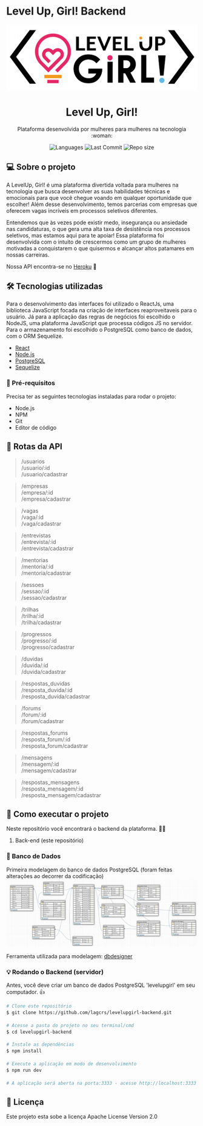 # Level Up, Girl! Backend
<p align="center">
  <img src="https://github.com/lagcrs/levelupgirl-backend/blob/master/logo.png" width="550" title="Level Up, Girl!" alt="Logo Level Up, Girl! contendo o simbolo lâmpada com um coração">
</p>
<h1 align="center"> 
	Level Up, Girl! 
</h1>
<p align="center">Plataforma desenvolvida por mulheres para mulheres na tecnologia :woman:</p>

<p align="center"> 
  <img src="https://img.shields.io/github/languages/count/lagcrs/proffy" alt="Languages">
  <img src="https://img.shields.io/github/last-commit/lagcrs/proffy" alt="Last Commit">
  <img src="https://img.shields.io/github/repo-size/lagcrs/proffy" alt="Repo size">
</p>

## 💻 Sobre o projeto
A LevelUp, Girl! é uma plataforma divertida voltada para mulheres na tecnologia que busca desenvolver as suas habilidades técnicas e emocionais para que você chegue voando em qualquer oportunidade que escolher! Além desse desenvolvimento, temos parcerias com empresas que oferecem vagas incríveis em processos seletivos diferentes.

Entendemos que às vezes pode existir medo, insegurança ou ansiedade nas candidaturas, o que gera uma alta taxa de desistência nos processos seletivos, mas estamos aqui para te apoiar! Essa plataforma foi desenvolvida com o intuito de crescermos como um grupo de mulheres motivadas a conquistarem o que quisermos e alcançar altos patamares em nossas carreiras.

Nossa API encontra-se no [Heroku](https://levelupgirl-backend.herokuapp.com/) :purple_heart:

## 🛠 Tecnologias utilizadas

Para o desenvolvimento das interfaces foi utilizado o ReactJs, uma biblioteca JavaScript focada na criação de interfaces reaproveitaveis para o usuário. Já para a aplicação das regras de negócios foi escolhido o NodeJS, uma plataforma JavaScript que processa códigos JS no servidor. Para o armazenamento foi escolhido o PostgreSQL como banco de dados, com o ORM Sequelize.

- [React](https://pt-br.reactjs.org/)
- [Node.js](https://nodejs.org/en/)
- [PostgreSQL](https://www.postgresql.org/)
- [Sequelize](https://sequelize.org/)

### :paperclip: Pré-requisitos
Precisa ter as seguintes tecnologias instaladas para rodar o projeto:
- Node.js
- NPM
- Git
- Editor de código

## :wrench: Rotas da API
> /usuarios <br/>
> /usuario/:id <br/>
> /usuario/cadastrar <br/>

> /empresas <br/>
> /empresa/:id <br/>
> /empresa/cadastrar <br/>

> /vagas <br/>
> /vaga/:id <br/>
> /vaga/cadastrar <br/>

> /entrevistas <br/>
> /entrevista/:id <br/>
> /entrevista/cadastrar <br/>

> /mentorias <br/>
> /mentoria/:id <br/>
> /mentoria/cadastrar <br/>

> /sessoes <br/>
> /sessao/:id <br/>
> /sessao/cadastrar <br/>

> /trilhas <br/>
> /trilha/:id <br/>
> /trilha/cadastrar <br/>

> /progressos <br/>
> /progresso/:id <br/>
> /progresso/cadastrar <br/>

> /duvidas <br/>
> /duvida/:id <br/>
> /duvida/cadastrar <br/>

> /respostas_duvidas <br/>
> /resposta_duvida/:id <br/>
> /resposta_duvida/cadastrar <br/>

> /forums <br/>
> /forum/:id <br/>
> /forum/cadastrar <br/>

> /respostas_forums <br/>
> /resposta_forum/:id <br/>
> /resposta_forum/cadastrar <br/>

> /mensagens <br/>
> /mensagem/:id <br/>
> /mensagem/cadastrar <br/>

> /respostas_mensagens <br/>
> /resposta_mensagem/:id <br/>
> /resposta_mensagem/cadastrar <br/>


## 🚀 Como executar o projeto

Neste repositório você encontrará o backend da plataforma. :ok_woman:
1. Back-end (este repositório)

###  🎲 Banco de Dados
Primeira modelagem do banco de dados PostgreSQL (foram feitas alterações ao decorrer da codificação)
![Banco de Dados](https://github.com/lagcrs/levelupgirl-backend/blob/master/bando_de_dados.png)

Ferramenta utilizada para modelagem: [dbdesigner](https://app.dbdesigner.net/)

### :bulb: Rodando o Backend (servidor)

Antes, você deve criar um banco de dados PostgreSQL 'levelupgirl' em seu computador. :thumbsup:

```bash
# Clone este repositório
$ git clone https://github.com/lagcrs/levelupgirl-backend.git

# Acesse a pasta do projeto no seu terminal/cmd
$ cd levelupgirl-backend

# Instale as dependências
$ npm install

# Execute a aplicação em modo de desenvolvimento
$ npm run dev

# A aplicação será aberta na porta:3333 - acesse http://localhost:3333
```

## 📝 Licença

Este projeto esta sobe a licença Apache License Version 2.0
